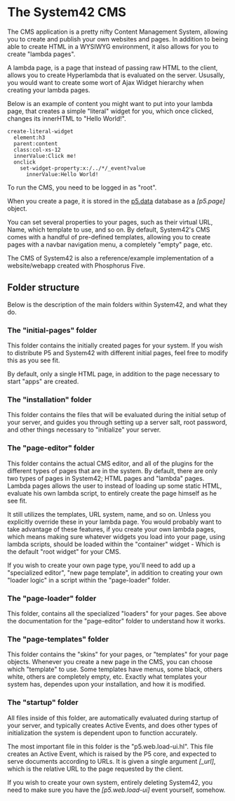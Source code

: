 The System42 CMS
========

The CMS application is a pretty nifty Content Management System, allowing you to create and publish your own websites and pages.
In addition to being able to create HTML in a WYSIWYG environment, it also allows for you to create "lambda pages".

A lambda page, is a page that instead of passing raw HTML to the client, allows you to create Hyperlambda that is evaluated
on the server. Ususally, you would want to create some wort of Ajax Widget hierarchy when creating your lambda pages.

Below is an example of content you might want to put into your lambda page, that creates a simple "literal" widget for you,
which once clicked, changes its innerHTML to "Hello World!".

```
create-literal-widget
  element:h3
  parent:content
  class:col-xs-12
  innerValue:Click me!
  onclick
    set-widget-property:x:/../*/_event?value
      innerValue:Hello World!
```

To run the CMS, you need to be logged in as "root".

When you create a page, it is stored in the [p5.data](/plugins/p5.data/) database as a *[p5.page]* object.

You can set several properties to your pages, such as their virtual URL, Name, which template to use, and so on. By default, System42's 
CMS comes with a handful of pre-defined templates, allowing you to create pages with a navbar navigation menu, a completely "empty" 
page, etc.

The CMS of System42 is also a reference/example implementation of a website/webapp created with Phosphorus Five.

## Folder structure

Below is the description of the main folders within System42, and what they do.

### The "initial-pages" folder

This folder contains the initially created pages for your system. If you wish to distribute P5 and System42 with different initial
pages, feel free to modify this as you see fit.

By default, only a single HTML page, in addition to the page necessary to start "apps" are created.

### The "installation" folder

This folder contains the files that will be evaluated during the initial setup of your server, and guides you through setting up a
server salt, root password, and other things necessary to "initialize" your server.

### The "page-editor" folder

This folder contains the actual CMS editor, and all of the plugins for the different types of pages that are in the system.
By default, there are only two types of pages in System42; HTML pages and "lambda" pages. Lambda pages allows the user to instead
of loading up some static HTML, evaluate his own lambda script, to entirely create the page himself as he see fit. 

It still utilizes the templates, URL system, name, and so on. Unless you explicitly override these in your lambda page. You would
probably want to take advantage of these features, if you create your own lambda pages, which means making sure whatever widgets
you load into your page, using lambda scripts, should be loaded within the "container" widget - Which is the default "root widget"
for your CMS.

If you wish to create your own page type, you'll need to add up a "specialized editor", "new page template", in addition to creating
your own "loader logic" in a script within the "page-loader" folder.

### The "page-loader" folder

This folder, contains all the specialized "loaders" for your pages. See above the documentation for the "page-editor" folder to
understand how it works.

### The "page-templates" folder

This folder contains the "skins" for your pages, or "templates" for your page objects. Whenever you create a new page in the CMS,
you can choose which "template" to use. Some templates have menus, some black, others white, others are completely empty, etc.
Exactly what templates your system has, dependes upon your installation, and how it is modified.

### The "startup" folder

All files inside of this folder, are automatically evaluated during startup of your server, and typically creates Active Events, 
and does other types of initialization the system is dependent upon to function accurately.

The most important file in this folder is the "p5.web.load-ui.hl". This file creates an Active Event, which is raised by the
P5 core, and expected to serve documents according to URLs. It is given a single argument *[_url]*, which is the relative URL to the
page requested by the client.

If you wish to create your own system, entirely deleting System42, you need to make sure you have the *[p5.web.load-ui]* event
yourself, somehow.


